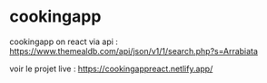# cookingapp
cookingapp on react
via api : https://www.themealdb.com/api/json/v1/1/search.php?s=Arrabiata

voir le projet live : https://cookingappreact.netlify.app/
